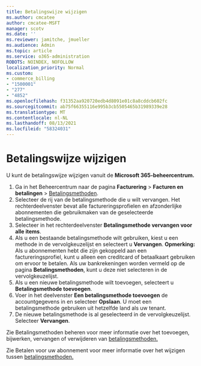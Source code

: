 ```yaml
---
title: Betalingswijze wijzigen
ms.author: cmcatee
author: cmcatee-MSFT
manager: scotv
ms.date: ''
ms.reviewer: jamitche, jmueller
ms.audience: Admin
ms.topic: article
ms.service: o365-administration
ROBOTS: NOINDEX, NOFOLLOW
localization_priority: Normal
ms.custom:
- commerce_billing
- "1500001"
- "277"
- "4852"
ms.openlocfilehash: f31352aa920720edb4d8091e01c8a8cddcb602fc
ms.sourcegitcommit: ab75f66355116e995b3cb5505465b31989339e28
ms.translationtype: MT
ms.contentlocale: nl-NL
ms.lasthandoff: 08/13/2021
ms.locfileid: "58324031"
---
```

# <a name="change-payment-method"></a>Betalingswijze wijzigen

U kunt de betalingswijze wijzigen vanuit de **Microsoft 365-beheercentrum.**
  
1. Ga in het Beheercentrum naar de pagina **Facturering** > **Facturen en betalingen** > [Betalingsmethoden](https://go.microsoft.com/fwlink/p/?linkid=2018806). 
2. Selecteer de rij van de betalingsmethode die u wilt vervangen. Het rechterdeelvenster bevat alle factureringsprofielen en afzonderlijke abonnementen die gebruikmaken van de geselecteerde betalingsmethode.
3. Selecteer in het rechterdeelvenster **Betalingsmethode vervangen voor alle items**.
4. Als u een bestaande betalingsmethode wilt gebruiken, kiest u een methode in de vervolgkeuzelijst en selecteert u **Vervangen**.
    **Opmerking:** Als u abonnementen hebt die zijn gekoppeld aan een factureringsprofiel, kunt u alleen een creditcard of betaalkaart gebruiken om ervoor te betalen. Als uw bankrekeningen worden vermeld op de pagina **Betalingsmethoden**, kunt u deze niet selecteren in de vervolgkeuzelijst.
5. Als u een nieuwe betalingsmethode wilt toevoegen, selecteert u **Betalingsmethode toevoegen**.
6. Voer in het deelvenster **Een betalingsmethode toevoegen** de accountgegevens in en selecteer **Opslaan**. U moet een betalingsmethode gebruiken uit hetzelfde land als uw tenant.
7. De nieuwe betalingsmethode is al geselecteerd in de vervolgkeuzelijst. Selecteer **Vervangen**.

Zie Betalingsmethoden beheren voor meer informatie over het toevoegen, bijwerken, vervangen of verwijderen van [betalingsmethoden.](https://docs.microsoft.com/microsoft-365/commerce/billing-and-payments/manage-payment-methods)

Zie Betalen voor uw abonnement voor meer informatie over het wijzigen tussen [betalingsmethoden.](https://docs.microsoft.com/microsoft-365/commerce/billing-and-payments/pay-for-your-subscription)